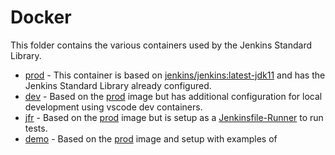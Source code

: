 # Docker
This folder contains the various containers used by the Jenkins Standard Library.

* [prod](./prod/) - This container is based on [jenkins/jenkins:latest-jdk11](https://hub.docker.com/r/jenkins/jenkins) and has the Jenkins Standard Library already configured.
* [dev](./dev/) - Based on the [prod](./prod/) image but has additional configuration for local development using vscode dev containers.
* [jfr](./jfr/) - Based on the [prod](./prod/) image but is setup as a [Jenkinsfile-Runner](https://github.com/jenkinsci/jenkinsfile-runner) to run tests.
* [demo](./demo/) - Based on the [prod](./prod/) image and setup with examples of
